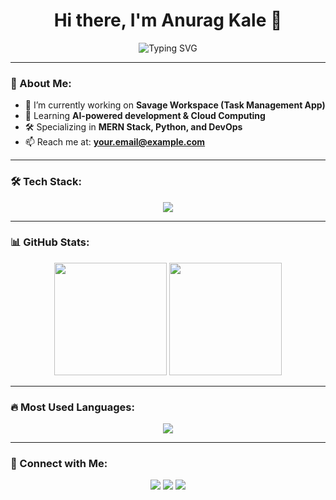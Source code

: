 <h1 align="center">Hi there, I'm Anurag Kale 👋</h1>

<p align="center">
  <img src="https://readme-typing-svg.herokuapp.com?font=Fira+Code&weight=600&size=22&pause=1000&color=4A90E2&center=true&width=435&lines=🚀+Full+Stack+Developer;💻+Tech+Enthusiast;🎯+Problem+Solver" alt="Typing SVG" />
</p>

---

### 🌟 About Me:
- 🔭 I’m currently working on **Savage Workspace (Task Management App)**  
- 🌱 Learning **AI-powered development & Cloud Computing**  
- 🛠 Specializing in **MERN Stack, Python, and DevOps**  
- 📫 Reach me at: **your.email@example.com**  

---

### 🛠 Tech Stack:
<p align="center">
  <img src="https://skillicons.dev/icons?i=html,css,js,react,nodejs,mongodb,python,java,aws,git,docker" />
</p>

---

### 📊 GitHub Stats:
<div align="center">
  <img height="180em" src="https://github-readme-streak-stats.herokuapp.com/?user=AnuragKale01&theme=radical" />
  <img height="180em" src="https://github-readme-stats.vercel.app/api?username=AnuragKale01&show_icons=true&theme=radical" />
</div>

---

### 🔥 Most Used Languages:
<p align="center">
  <img src="https://github-readme-stats.vercel.app/api/top-langs/?username=AnuragKale01&layout=compact&theme=radical" />
</p>

---

### 🚀 Connect with Me:
<p align="center">
  <a href="https://linkedin.com/in/your-profile" target="_blank"><img src="https://img.shields.io/badge/-LinkedIn-blue?style=for-the-badge&logo=linkedin" /></a>
  <a href="https://twitter.com/your-profile" target="_blank"><img src="https://img.shields.io/badge/-Twitter-blue?style=for-the-badge&logo=twitter" /></a>
  <a href="https://yourportfolio.com" target="_blank"><img src="https://img.shields.io/badge/-Portfolio-green?style=for-the-badge&logo=website" /></a>
</p>
